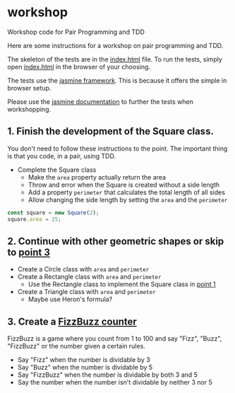 # workshop
Workshop code for Pair Programming and TDD

Here are some instructions for a workshop on pair programming and TDD.

The skeleton of the tests are in the [index.html](index.html) file. To run the tests, simply open [index.html](index.html) in the browser of your choosing.

The tests use the [jasmine framework](https://jasmine.github.io/). This is because it offers the simple in browser setup. 

Please use the [jasmine documentation](https://jasmine.github.io/pages/docs_home.html) to further the tests when workshopping.

## 1. Finish the development of the Square class. 
You don't need to follow these instructions to the point. The important thing is that you code, in a pair, using TDD.
- Complete the Square class
  - Make the `area` property actually return the area
  - Throw and error when the Square is created without a side length
  - Add a property `perimeter` that calculates the total length of all sides
  - Allow changing the side length by setting the `area` and the `perimeter` 

```js
const square = new Square(2);
square.area = 25;
```
## 2. Continue with other geometric shapes or skip to [point 3](#3-create-a-fizzbuzz-counter)
- Create a Circle class with `area` and `perimeter` 
- Create a Rectangle class with `area` and `perimeter`
  - Use the Rectangle class to implement the Square class in [point 1](#1-finish-the-development-of-the-square-class)
- Create a Triangle class with `area` and `perimeter`
  - Maybe use Heron's formula?

## 3. Create a [FizzBuzz counter](https://en.wikipedia.org/wiki/Fizz_buzz)
FizzBuzz is a game where you count from 1 to 100 and say "Fizz", "Buzz", "FizzBuzz" or the number given a certain rules.
- Say "Fizz" when the number is dividable by 3
- Say "Buzz" when the number is dividable by 5
- Say "FizzBuzz" when the number is dividable by both 3 and 5
- Say the number when the number isn't dividable by neither 3 nor 5